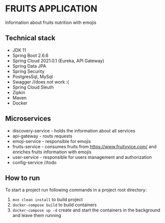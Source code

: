 # FRUITS APPLICATION
Information about fruits nutrition with emojis

## Technical stack
- JDK 11
- Spring Boot 2.6.6
- Spring Cloud 2021.0.1 (Eureka, API Gateway)
- Spring Data JPA
- Spring Security
- PostgresSql, MySql
- Swagger //does not work :(
- Spring Cloud Sleuth
- Zipkin
- Maven
- Docker

## Microservices
- discovery-service - holds the information about all services
- api-gateway - routs requests
- emoji-service - responsible for emojis
- fruits-service - consumes fruits from https://www.fruityvice.com/ and enriches fruits information with emojis
- user-service - responsible for users management and authorization
- config-service //todo

## How to run
To start a project run following commands in a project root directory:
1. `mvn clean install` to build project
2. `docker-compose build` to build containers
3. `docker-compose up -d` create and start the containers in the background and leave them running